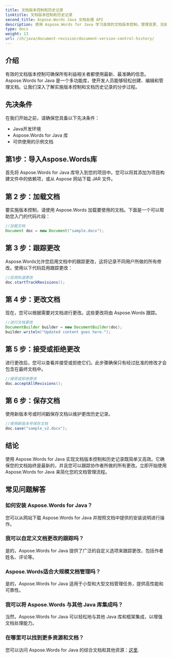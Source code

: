 ```yaml
---
title: 文档版本控制和历史记录
linktitle: 文档版本控制和历史记录
second_title: Aspose.Words Java 文档处理 API
description: 使用 Aspose.Words for Java 学习高效的文档版本控制。管理变更、无缝协作并轻松跟踪修订。
type: docs
weight: 13
url: /zh/java/document-revision/document-version-control-history/
---
```


## 介绍

有效的文档版本控制可确保所有利益相关者都使用最新、最准确的信息。 Aspose.Words for Java 是一个多功能库，使开发人员能够轻松创建、编辑和管理文档。让我们深入了解实施版本控制和文档历史记录的分步过程。

## 先决条件

在我们开始之前，请确保您具备以下先决条件：

- Java开发环境
- Aspose.Words for Java 库
- 可供使用的示例文档

## 第1步：导入Aspose.Words库

首先将 Aspose.Words for Java 库导入到您的项目中。您可以将其添加为项目构建文件中的依赖项，或从 Aspose 网站下载 JAR 文件。

## 第 2 步：加载文档

要实施版本控制，请使用 Aspose.Words 加载要使用的文档。下面是一个可以帮助您入门的代码片段：

```java
//加载文档
Document doc = new Document("sample.docx");
```

## 第 3 步：跟踪更改

Aspose.Words允许您启用文档中的跟踪更改，这将记录不同用户所做的所有修改。使用以下代码启用跟踪更改：

```java
//启用轨道更改
doc.startTrackRevisions();
```

## 第 4 步：更改文档

现在，您可以根据需要对文档进行更改。这些更改将由 Aspose.Words 跟踪。

```java
//进行文档更改
DocumentBuilder builder = new DocumentBuilder(doc);
builder.writeln("Updated content goes here.");
```

## 第 5 步：接受或拒绝更改

进行更改后，您可以查看并接受或拒绝它们。此步骤确保只有经过批准的修改才会包含在最终文档中。

```java
//接受或拒绝更改
doc.acceptAllRevisions();
```

## 第 6 步：保存文档

使用新版本号或时间戳保存文档以维护更改历史记录。

```java
//使用新版本号保存文档
doc.save("sample_v2.docx");
```

## 结论

使用 Aspose.Words for Java 实现文档版本控制和历史记录既简单又高效。它确保您的文档始终是最新的，并且您可以跟踪协作者所做的所有更改。立即开始使用 Aspose.Words for Java 来简化您的文档管理流程。

## 常见问题解答

### 如何安装 Aspose.Words for Java？

您可以从网站下载 Aspose.Words for Java 并按照文档中提供的安装说明进行操作。

### 我可以自定义文档更改的跟踪吗？

是的，Aspose.Words for Java 提供了广泛的自定义选项来跟踪更改，包括作者姓名、评论等。

### Aspose.Words适合大规模文档管理吗？

是的，Aspose.Words for Java 适用于小型和大型文档管理任务，提供高性能和可靠性。

### 我可以将 Aspose.Words 与其他 Java 库集成吗？

当然，Aspose.Words for Java 可以轻松地与其他 Java 库和框架集成，以增强文档处理能力。

### 在哪里可以找到更多资源和文档？

您可以访问 Aspose.Words for Java 的综合文档和其他资源：[这里](https://reference.aspose.com/words/java/).